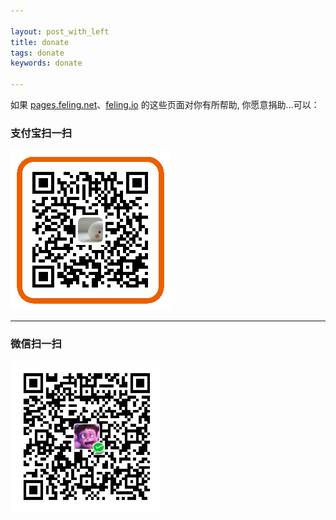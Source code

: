 ```yaml
---

layout: post_with_left
title: donate
tags: donate
keywords: donate

---
```


如果 [pages.feling.net](/)、[feling.io](https://feling.io) 的这些页面对你有所帮助, 你愿意捐助...可以：


### 支付宝扫一扫
![](/images/donate-alipay-small.png)

<hr>

### 微信扫一扫
![](/images/donate-wechat.png)
